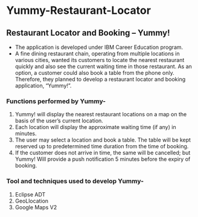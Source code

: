# Yummy-Restaurant-Locator
## Restaurant Locator and Booking – Yummy!
* The application is developed under IBM Career Education program.
* A fine dining restaurant chain, operating from multiple locations in various cities, wanted its customers to locate the nearest restaurant quickly and also see the current waiting time in those restaurant. As an option, a customer could also book a table from the phone only. Therefore, they planned to develop a restaurant locator and booking application, “Yummy!”.
### Functions performed by Yummy-
1. Yummy! will display the nearest restaurant locations on a map on the basis of the user’s current location. 
2. Each location will display the approximate waiting time (if any) in minutes. 
3. The user may select a location and book a table. The table will be kept reserved up to predetermined time duration from the time of booking. 
4. If the customer does not arrive in time, the same will be cancelled; but Yummy! Will provide a push notification 5 minutes before the expiry of booking.
### Tool and techniques used to develop Yummy-
1. Eclipse ADT
2. GeoLlocation
3. Google Maps V2
